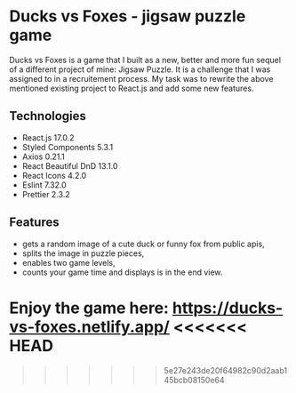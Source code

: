 # Ducks vs Foxes - jigsaw puzzle game

Ducks vs Foxes is a game that I built as a new, better and more fun sequel of a different project of mine: Jigsaw Puzzle. It is a challenge that I was assigned to in a recruitement process. My task was to rewrite the above mentioned existing project to React.js and add some new features.

## Technologies

- React.js 17.0.2
- Styled Components 5.3.1
- Axios 0.21.1
- React Beautiful DnD 13.1.0
- React Icons 4.2.0
- Eslint 7.32.0
- Prettier 2.3.2

## Features

- gets a random image of a cute duck or funny fox from public apis,
- splits the image in puzzle pieces,
- enables two game levels,
- counts your game time and displays is in the end view.

Enjoy the game here: https://ducks-vs-foxes.netlify.app/
<<<<<<< HEAD
=======

> > > > > > > 5e27e243de20f64982c90d2aab145bcb08150e64
